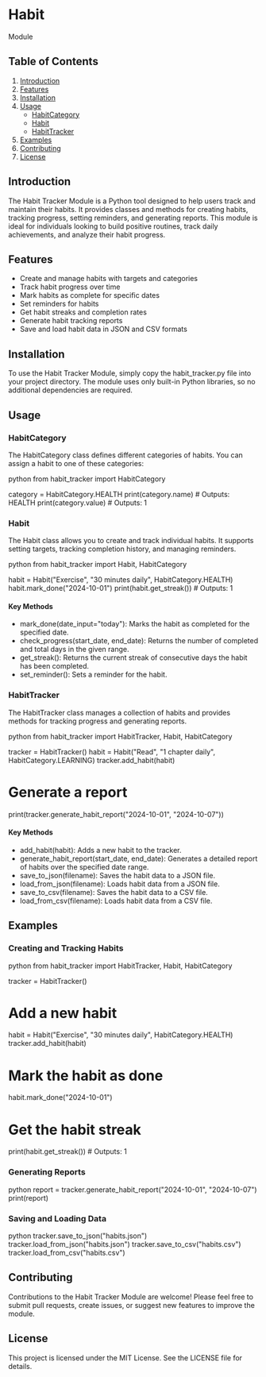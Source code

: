 # Habit 
 Module

## Table of Contents
1. [Introduction](#introduction)
2. [Features](#features)
3. [Installation](#installation)
4. [Usage](#usage)
   - [HabitCategory](#habitcategory)
   - [Habit](#habit)
   - [HabitTracker](#habittracker)
5. [Examples](#examples)
6. [Contributing](#contributing)
7. [License](#license)

## Introduction

The Habit Tracker Module is a Python tool designed to help users track and maintain their habits. It provides classes and methods for creating habits, tracking progress, setting reminders, and generating reports. This module is ideal for individuals looking to build positive routines, track daily achievements, and analyze their habit progress.

## Features

- Create and manage habits with targets and categories
- Track habit progress over time
- Mark habits as complete for specific dates
- Set reminders for habits
- Get habit streaks and completion rates
- Generate habit tracking reports
- Save and load habit data in JSON and CSV formats

## Installation

To use the Habit Tracker Module, simply copy the habit_tracker.py file into your project directory. The module uses only built-in Python libraries, so no additional dependencies are required.

## Usage

### HabitCategory

The HabitCategory class defines different categories of habits. You can assign a habit to one of these categories:

python
from habit_tracker import HabitCategory

category = HabitCategory.HEALTH
print(category.name)  # Outputs: HEALTH
print(category.value)  # Outputs: 1


### Habit

The Habit class allows you to create and track individual habits. It supports setting targets, tracking completion history, and managing reminders.

python
from habit_tracker import Habit, HabitCategory

habit = Habit("Exercise", "30 minutes daily", HabitCategory.HEALTH)
habit.mark_done("2024-10-01")
print(habit.get_streak())  # Outputs: 1


#### Key Methods

- mark_done(date_input="today"): Marks the habit as completed for the specified date.
- check_progress(start_date, end_date): Returns the number of completed and total days in the given range.
- get_streak(): Returns the current streak of consecutive days the habit has been completed.
- set_reminder(): Sets a reminder for the habit.

### HabitTracker

The HabitTracker class manages a collection of habits and provides methods for tracking progress and generating reports.

python
from habit_tracker import HabitTracker, Habit, HabitCategory

tracker = HabitTracker()
habit = Habit("Read", "1 chapter daily", HabitCategory.LEARNING)
tracker.add_habit(habit)

# Generate a report
print(tracker.generate_habit_report("2024-10-01", "2024-10-07"))


#### Key Methods

- add_habit(habit): Adds a new habit to the tracker.
- generate_habit_report(start_date, end_date): Generates a detailed report of habits over the specified date range.
- save_to_json(filename): Saves the habit data to a JSON file.
- load_from_json(filename): Loads habit data from a JSON file.
- save_to_csv(filename): Saves the habit data to a CSV file.
- load_from_csv(filename): Loads habit data from a CSV file.

## Examples

### Creating and Tracking Habits

python
from habit_tracker import HabitTracker, Habit, HabitCategory

tracker = HabitTracker()

# Add a new habit
habit = Habit("Exercise", "30 minutes daily", HabitCategory.HEALTH)
tracker.add_habit(habit)

# Mark the habit as done
habit.mark_done("2024-10-01")

# Get the habit streak
print(habit.get_streak())  # Outputs: 1


### Generating Reports

python
report = tracker.generate_habit_report("2024-10-01", "2024-10-07")
print(report)


### Saving and Loading Data

python
tracker.save_to_json("habits.json")
tracker.load_from_json("habits.json")
tracker.save_to_csv("habits.csv")
tracker.load_from_csv("habits.csv")


## Contributing

Contributions to the Habit Tracker Module are welcome! Please feel free to submit pull requests, create issues, or suggest new features to improve the module.

## License

This project is licensed under the MIT License. See the LICENSE file for details.
